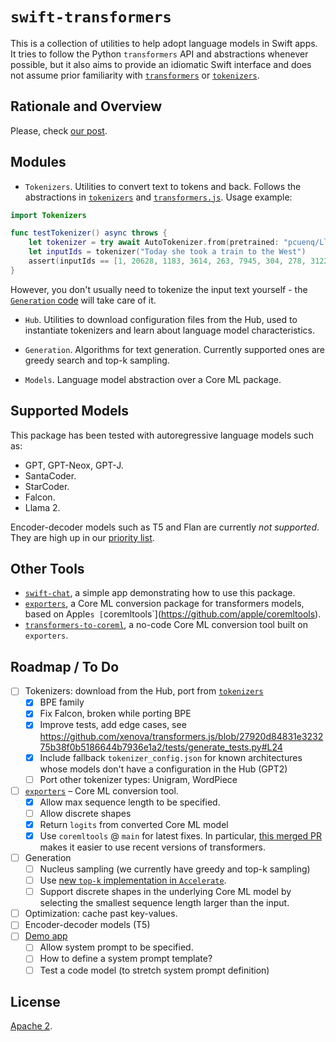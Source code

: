 # `swift-transformers`

This is a collection of utilities to help adopt language models in Swift apps. It tries to follow the Python `transformers` API and abstractions whenever possible, but it also aims to provide an idiomatic Swift interface and does not assume prior familiarity with [`transformers`](https://github.com/huggingface/transformers) or [`tokenizers`](https://github.com/huggingface/tokenizers).


## Rationale and Overview

Please, check [our post](https://huggingface.co/blog/swift-coreml-llm).

## Modules

- `Tokenizers`. Utilities to convert text to tokens and back. Follows the abstractions in [`tokenizers`](https://github.com/huggingface/tokenizers) and [`transformers.js`](https://github.com/xenova/transformers.js). Usage example:

```swift
import Tokenizers

func testTokenizer() async throws {
    let tokenizer = try await AutoTokenizer.from(pretrained: "pcuenq/Llama-2-7b-chat-coreml")
    let inputIds = tokenizer("Today she took a train to the West")
    assert(inputIds == [1, 20628, 1183, 3614, 263, 7945, 304, 278, 3122])
}
```

However, you don't usually need to tokenize the input text yourself - the [`Generation` code](https://github.com/huggingface/swift-transformers/blob/17d4bfae3598482fc7ecf1a621aa77ab586d379a/Sources/Generation/Generation.swift#L82) will take care of it.

- `Hub`. Utilities to download configuration files from the Hub, used to instantiate tokenizers and learn about language model characteristics.

- `Generation`. Algorithms for text generation. Currently supported ones are greedy search and top-k sampling.

- `Models`. Language model abstraction over a Core ML package.


## Supported Models

This package has been tested with autoregressive language models such as:

- GPT, GPT-Neox, GPT-J.
- SantaCoder.
- StarCoder.
- Falcon.
- Llama 2.

Encoder-decoder models such as T5 and Flan are currently _not supported_. They are high up in our [priority list](#roadmap).

## Other Tools

- [`swift-chat`](https://github.com/huggingface/swift-chat), a simple app demonstrating how to use this package.
- [`exporters`](https://github.com/huggingface/exporters), a Core ML conversion package for transformers models, based on Apple`s [`coremltools`](https://github.com/apple/coremltools).
- [`transformers-to-coreml`](https://huggingface.co/spaces/coreml-projects/transformers-to-coreml), a no-code Core ML conversion tool built on `exporters`.

## <a name="roadmap"></a> Roadmap / To Do

- [ ] Tokenizers: download from the Hub, port from [`tokenizers`](https://github.com/huggingface/tokenizers)
  - [x] BPE family
  - [x] Fix Falcon, broken while porting BPE
  - [x] Improve tests, add edge cases, see https://github.com/xenova/transformers.js/blob/27920d84831e323275b38f0b5186644b7936e1a2/tests/generate_tests.py#L24
  - [x] Include fallback `tokenizer_config.json` for known architectures whose models don't have a configuration in the Hub (GPT2)
  - [ ] Port other tokenizer types: Unigram, WordPiece
- [ ] [`exporters`](https://github.com/huggingface/exporters) – Core ML conversion tool.
  - [x] Allow max sequence length to be specified.
  - [ ] Allow discrete shapes
  - [x] Return `logits` from converted Core ML model
  - [x] Use `coremltools` @ `main` for latest fixes. In particular, [this merged PR](https://github.com/apple/coremltools/pull/1915) makes it easier to use recent versions of transformers.
- [ ] Generation
  - [ ] Nucleus sampling (we currently have greedy and top-k sampling)
  - [ ] Use [new `top-k` implementation in `Accelerate`](https://developer.apple.com/documentation/accelerate/bnns#4164142).
  - [ ] Support discrete shapes in the underlying Core ML model by selecting the smallest sequence length larger than the input.
- [ ] Optimization: cache past key-values.
- [ ] Encoder-decoder models (T5)
- [ ] [Demo app](https://github.com/pcuenca/swift-chat)
  - [ ] Allow system prompt to be specified.
  - [ ] How to define a system prompt template?
  - [ ] Test a code model (to stretch system prompt definition)

## License

[Apache 2](LICENSE).
